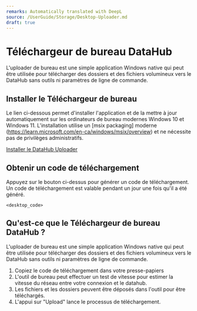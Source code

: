 ```yaml
---
remarks: Automatically translated with DeepL
source: /UserGuide/Storage/Desktop-Uploader.md
draft: true
---
```


#  Téléchargeur de bureau DataHub

L'uploader de bureau est une simple application Windows native qui peut être utilisée pour télécharger des dossiers et des fichiers volumineux vers le DataHub sans outils ni paramètres de ligne de commande.

## Installer le  Téléchargeur de bureau

Le lien ci-dessous permet d'installer l'application et de la mettre à jour automatiquement sur les ordinateurs de bureau modernes Windows 10 et Windows 11. L'installation utilise un [msix packaging] moderne (https://learn.microsoft.com/en-ca/windows/msix/overview) et ne nécessite pas de privilèges administratifs.

[Installer le DataHub Uploader](https://fsdhstoragedevpub.blob.core.windows.net/datahub-dist/fsdh-uploader.appinstaller)

## Obtenir un code de téléchargement

Appuyez sur le bouton ci-dessus pour générer un code de téléchargement. Un code de téléchargement est valable pendant un jour une fois qu'il a été généré.

`<desktop_code>`

## Qu'est-ce que le  Téléchargeur de bureau DataHub ?

L'uploader de bureau est une simple application Windows native qui peut être utilisée pour télécharger des dossiers et des fichiers volumineux vers le DataHub sans outils ni paramètres de ligne de commande.

1. Copiez le code de téléchargement dans votre presse-papiers
1. L'outil de bureau peut effectuer un test de vitesse pour estimer la vitesse du réseau entre votre connexion et le datahub.
1. Les fichiers et les dossiers peuvent être déposés dans l'outil pour être téléchargés.
1. L'appui sur "Upload" lance le processus de téléchargement.
